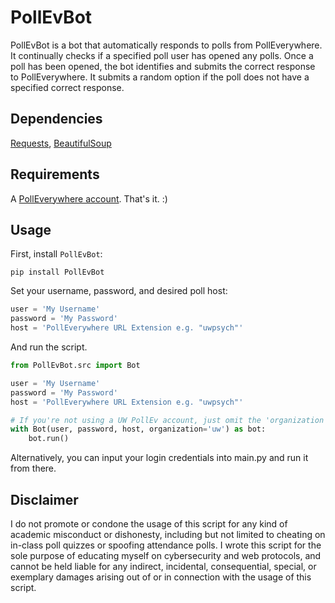 # PollEvBot

PollEvBot is a bot that automatically responds to polls from PollEverywhere. It continually checks if a specified poll user has opened any polls. Once a poll has been opened, the bot identifies and submits the correct response to PollEverywhere. It submits a random option if the poll does not have a specified correct response.

## Dependencies

[Requests](https://github.com/requests/requests), [BeautifulSoup](https://github.com/waylan/beautifulsoup)

## Requirements

A [PollEverywhere account](https://www.pollev.com). That's it. :)

## Usage

First, install `PollEvBot`:
```
pip install PollEvBot
```

Set your username, password, and desired poll host:
```python
user = 'My Username'
password = 'My Password'
host = 'PollEverywhere URL Extension e.g. "uwpsych"'
```

And run the script.
```python
from PollEvBot.src import Bot

user = 'My Username'
password = 'My Password'
host = 'PollEverywhere URL Extension e.g. "uwpsych"'

# If you're not using a UW PollEv account, just omit the 'organization' argument
with Bot(user, password, host, organization='uw') as bot:
    bot.run()
```
Alternatively, you can input your login credentials into main.py and run it from there.

## Disclaimer

I do not promote or condone the usage of this script for any kind of academic misconduct or dishonesty, including but not limited to cheating on in-class poll quizzes or spoofing attendance polls. I wrote this script for the sole purpose of educating myself on cybersecurity and web protocols, and cannot be held liable for any indirect, incidental, consequential, special, or exemplary damages arising out of or in connection with the usage of this script.
